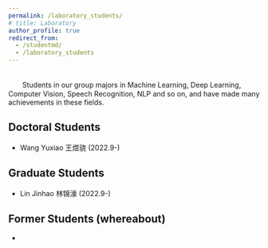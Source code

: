 ```yaml
---
permalink: /laboratory_students/
# title: Laboratory
author_profile: true
redirect_from: 
  - /studentmd/
  - /laboratory_students
---
```


<br />
　　Students in our group majors in Machine Learning, Deep Learning, Computer Vision, Speech Recognition, NLP and so on, and have made many achievements in these fields.

Doctoral Students
--------
* Wang Yuxiao 王煜骁 (2022.9-)

Graduate Students
--------
* Lin Jinhao 林锦濠 (2022.9-)

Former Students (whereabout)
--------
* 
